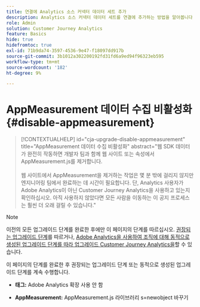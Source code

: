 ```yaml
---
title: 연결에 Analytics 소스 커넥터 데이터 세트 추가
description: Analytics 소스 커넥터 데이터 세트를 연결에 추가하는 방법을 알아봅니다
role: Admin
solution: Customer Journey Analytics
feature: Basics
hide: true
hidefromtoc: true
exl-id: 71b9da74-3597-4536-9e47-f18097dd917b
source-git-commit: 3b1012a302200192fd31fd6a9ed94f96323eb595
workflow-type: tm+mt
source-wordcount: '182'
ht-degree: 9%

---
```


# AppMeasurement 데이터 수집 비활성화 {#disable-appmeasurement}

<!-- markdownlint-disable MD034 -->

>[!CONTEXTUALHELP]
>id="cja-upgrade-disable-appmeasurement"
>title="AppMeasurement 데이터 수집 비활성화"
>abstract="웹 SDK 데이터가 완전히 작동하면 개발자 팀과 함께 웹 사이트 또는 속성에서 AppMeasurement.js를 제거합니다.<br><br>웹 사이트에서 AppMeasurement을 제거하는 작업은 몇 분 밖에 걸리지 않지만 엔지니어링 팀에서 완료하는 데 시간이 필요합니다. 단, Analytics 사용자가 Adobe Analytics이 아닌 Customer Journey Analytics을 사용하고 있는지 확인하십시오. 아직 사용하지 않았다면 모든 사람을 이동하는 이 공지 프로세스는 훨씬 더 오래 걸릴 수 있습니다."

<!-- markdownlint-enable MD034 -->

>[!NOTE]
> 
>이전의 모든 업그레이드 단계를 완료한 후에만 이 페이지의 단계를 따르십시오. [권장되는 업그레이드 단계](/help/getting-started/cja-upgrade/cja-upgrade-recommendations.md#recommended-upgrade-steps-for-most-organizations)를 따르거나, [Adobe Analytics을 사용하여 조직에 대해 동적으로 생성된 업그레이드 단계를 따라 업그레이드 Customer Journey Analytics을](https://gigazelle.github.io/cja-ttv/)할 수 있습니다.
>
>이 페이지의 단계를 완료한 후 권장되는 업그레이드 단계 또는 동적으로 생성된 업그레이드 단계를 계속 수행합니다.

<!-- need to work on this -->

* **태그:** Adobe Analytics 확장 사용 안 함

* **AppMeasurement:** AppMeasurement.js 라이브러리 s=newobject 바꾸기
